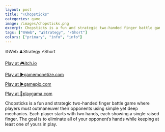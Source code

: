 ```yaml
---
layout: post
title: "✌️Chopsticks"
categories: game
image: /images/chopsticks.png
excerpt: Chopsticks is a fun and strategic two-handed finger battle game where players must outmaneuver their opponents using simple yet deep mechanics. Each player starts with two hands, each showing a single raised finger. The goal is to eliminate all of your opponent’s hands while keeping at least one of yours in play.
tags: ["🌐Web", "♟️Strategy", "⚡Short"]
colors: ["primary", "info", "info"]
---
```


<span class="badge badge-primary">🌐Web</span>
<span class="badge badge-info">♟️Strategy</span>
<span class="badge badge-info">⚡Short</span>

<a href="https://sublevelgames.itch.io/chopsticks" class="btn btn-primary btn-lg">Play at 🎮itch.io</a>

<a href="https://html5.gamemonetize.co/modt6aduzt73c8pup01fl3l1zi0vpt6x/" class="btn btn-primary btn-lg">Play at ▶️gamemonetize.com</a>

<a href="https://www.gamepix.com/play/chopsticks" class="btn btn-primary btn-lg">Play at ▶️gamepix.com</a>

<a href="https://playgama.com/game/chopsticks" class="btn btn-primary btn-lg">Play at 💜playgama.com</a>

Chopsticks is a fun and strategic two-handed finger battle game where players must outmaneuver their opponents using simple yet deep mechanics. Each player starts with two hands, each showing a single raised finger. The goal is to eliminate all of your opponent’s hands while keeping at least one of yours in play.